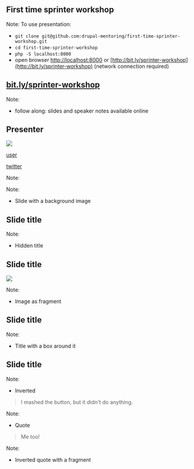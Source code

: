 ## First time sprinter workshop
<!-- .element: class="heading" -->

Note:
To use presentation:
- `git clone git@github.com:drupal-mentoring/first-time-sprinter-workshop.git`
- `cd first-time-sprinter-workshop`
- `php -S localhost:8000`
- open browser [http://localhost:8000](http://localhost:8000) or [http://bit.ly/sprinter-workshop](http://bit.ly/sprinter-workshop) (network connection required)




## [bit.ly/sprinter-workshop](http://bit.ly/sprinter-workshop)

Note:
- follow along: slides and speaker notes available online



## Presenter
<img src="custom/images/avatar.png">

<a href="https://www.drupal.org/u/user"><i class="fa fa-drupal"></i> user</a>

<a href="https://twitter.com/username"><i class="fa fa-twitter"></i> twitter</a>

Note:



<!-- .slide: data-background="custom/images/" data-background-size="" data-state="show-header" data-header="" -->

Note:
- Slide with a background image



<!-- .slide: data-background="custom/images/isle-of-drupal.jpg" data-background-size="1280px" -->
## Slide title
<!-- .element: class="hidden" -->

Note:
- Hidden title



## Slide title
<img src="custom/images/" class="fragment">

Note:
- Image as fragment



## Slide title
<!-- .element: class="heading" -->

Note:
- Title with a box around it



## Slide title
<!-- .element: class="heading invert" -->

Note:
- Inverted



> <i class="fa fa-quote-left"></i>
> I mashed the button, but it didn't do anything.
> <i class="fa fa-quote-right"></i>

Note:
- Quote



> <!-- .element: class="invert" -->
> <i class="fa fa-quote-left"></i>
> Me too!
> <i class="fa fa-quote-right"></i>

Note:
- Inverted quote with a fragment
